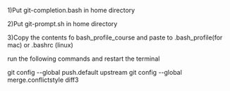 1)Put git-completion.bash in home directory

2)Put git-prompt.sh in home directory

3)Copy the contents fo bash_profile_course and paste to .bash_profile(for mac)
  or .bashrc (linux)


run the following commands and restart the terminal

git config --global push.default upstream
git config --global merge.conflictstyle diff3
